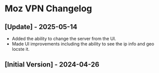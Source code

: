 # Moz VPN Changelog

## [Update] - 2025-05-14
- Added the ability to change the server from the UI.
- Made UI improvements including the ability to see the ip info and geo locste it.


## [Initial Version] - 2024-04-26
